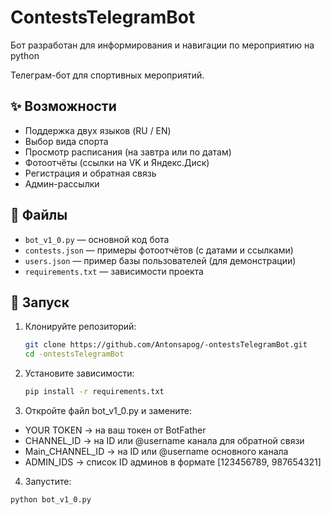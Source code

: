 # ContestsTelegramBot
Бот разработан для информирования и навигации по мероприятию на python

Телеграм-бот для спортивных мероприятий.  

## ✨ Возможности
- Поддержка двух языков (RU / EN)
- Выбор вида спорта
- Просмотр расписания (на завтра или по датам)
- Фотоотчёты (ссылки на VK и Яндекс.Диск)
- Регистрация и обратная связь
- Админ-рассылки

## 📂 Файлы
- `bot_v1_0.py` — основной код бота
- `contests.json` — примеры фотоотчётов (с датами и ссылками)
- `users.json` — пример базы пользователей (для демонстрации)
- `requirements.txt` — зависимости проекта
  
## 🚀 Запуск

1. Клонируйте репозиторий:
   ```bash
   git clone https://github.com/Antonsapog/-ontestsTelegramBot.git
   cd -ontestsTelegramBot

2. Установите зависимости:
   ```bash
   pip install -r requirements.txt
   
3. Откройте файл bot_v1_0.py и замените:
- YOUR TOKEN → на ваш токен от BotFather
- CHANNEL_ID → на ID или @username канала для обратной связи
- Main_CHANNEL_ID → на ID или @username основного канала
- ADMIN_IDS → список ID админов в формате [123456789, 987654321]
  
4. Запустите:
  ```bash
  python bot_v1_0.py
